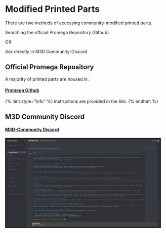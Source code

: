 # Modified Printed Parts

There are two methods of accessing community-modified printed parts.

Searching the official Promega Repository \(Github\)

OR

Ask directly in M3D Community-Discord

## Official Promega Repository

A majority of printed parts are housed in:

#### [Promega Github](https://github.com/PrintM3D/Promega/tree/devel/addons)

{% hint style="info" %}
Instructions are provided in the link.
{% endhint %}

## M3D Community Discord

#### [M3D-Community Discord](https://discordapp.com/invite/fzA83gd)

![](../../.gitbook/assets/discord.PNG)

